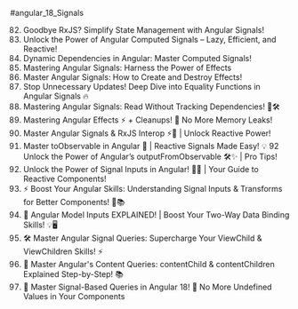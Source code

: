 #angular_18_Signals

82. Goodbye RxJS? Simplify State Management with Angular Signals!
83. Unlock the Power of Angular Computed Signals – Lazy, Efficient, and Reactive!
84. Dynamic Dependencies in Angular: Master Computed Signals!
85. Mastering Angular Signals: Harness the Power of Effects
86. Master Angular Signals: How to Create and Destroy Effects!
87. Stop Unnecessary Updates! Deep Dive into Equality Functions in Angular Signals 🔥
88. Mastering Angular Signals: Read Without Tracking Dependencies! 🚀🛠️
89. Mastering Angular Effects ⚡ + Cleanups! 🧹 No More Memory Leaks!
90. Master Angular Signals & RxJS Interop ⚡🚀 | Unlock Reactive Power!
91. Master toObservable in Angular 🚀 | Reactive Signals Made Easy! 💡
    92 Unlock the Power of Angular’s outputFromObservable 🛠️✨ | Pro Tips!
92. Unlock the Power of Signal Inputs in Angular! 🚀✨ | Your Guide to Reactive Components!
93. ⚡ Boost Your Angular Skills: Understanding Signal Inputs & Transforms for Better Components! 🚀📚
94. 🚀 Angular Model Inputs EXPLAINED! | Boost Your Two-Way Data Binding Skills! 💡🖥️
95. 🛠️ Master Angular Signal Queries: Supercharge Your ViewChild & ViewChildren Skills! ⚡
96. 🚀 Master Angular's Content Queries: contentChild & contentChildren Explained Step-by-Step! 📚
97. 🎯 Master Signal-Based Queries in Angular 18! 🚀 No More Undefined Values in Your Components
